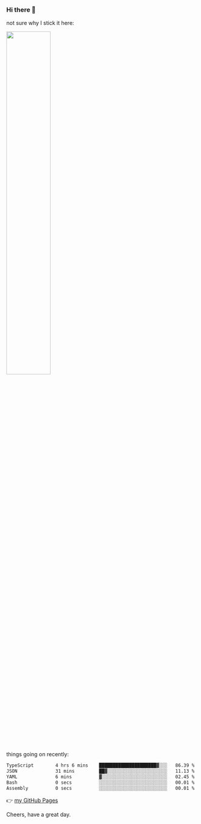 ### Hi there 👋

not sure why I stick it here:

[<img width="48%" src="https://github-readme-stats.vercel.app/api?username=ykzhukian&show_icons=true&theme=dracula">](https://github.com/anuraghazra/github-readme-stats)


things going on recently:

<!--START_SECTION:waka-->

```txt
TypeScript        4 hrs 6 mins    █████████████████████▓░░░   86.39 %
JSON              31 mins         ██▓░░░░░░░░░░░░░░░░░░░░░░   11.13 %
YAML              6 mins          ▓░░░░░░░░░░░░░░░░░░░░░░░░   02.45 %
Bash              0 secs          ░░░░░░░░░░░░░░░░░░░░░░░░░   00.01 %
Assembly          0 secs          ░░░░░░░░░░░░░░░░░░░░░░░░░   00.01 %
```

<!--END_SECTION:waka-->

👉 [my GitHub Pages](https://ykzhukian.github.io)

Cheers, have a great day.

